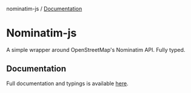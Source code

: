 nominatim-js / [Documentation](modules.md)

# Nominatim-js

A simple wrapper around OpenStreetMap's Nominatim API. Fully typed.

## Documentation
Full documentation and typings is available [here](modules.md).
